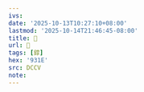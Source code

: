 ```yaml
---
ivs:
date: '2025-10-13T10:27:10+08:00'
lastmod: '2025-10-14T21:46:45-08:00'
title: 􃟁
url: 􃟁
tags: [錞]
hex: '931E'
src: DCCV
note:
---
```

